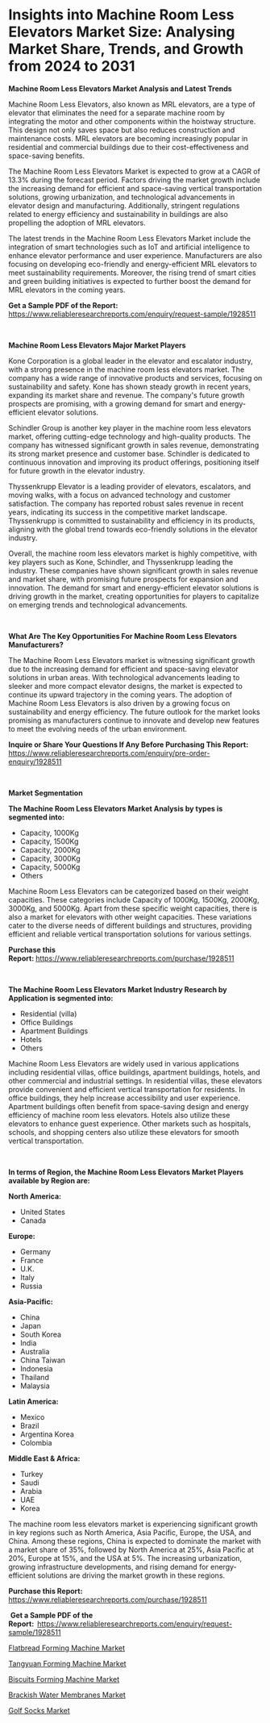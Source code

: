 <p><h1>Insights into Machine Room Less Elevators Market Size: Analysing Market Share, Trends, and Growth from 2024 to 2031</h1></p><p><strong>Machine Room Less Elevators Market Analysis and Latest Trends</strong></p>
<p><p>Machine Room Less Elevators, also known as MRL elevators, are a type of elevator that eliminates the need for a separate machine room by integrating the motor and other components within the hoistway structure. This design not only saves space but also reduces construction and maintenance costs. MRL elevators are becoming increasingly popular in residential and commercial buildings due to their cost-effectiveness and space-saving benefits.</p><p>The Machine Room Less Elevators Market is expected to grow at a CAGR of 13.3% during the forecast period. Factors driving the market growth include the increasing demand for efficient and space-saving vertical transportation solutions, growing urbanization, and technological advancements in elevator design and manufacturing. Additionally, stringent regulations related to energy efficiency and sustainability in buildings are also propelling the adoption of MRL elevators.</p><p>The latest trends in the Machine Room Less Elevators Market include the integration of smart technologies such as IoT and artificial intelligence to enhance elevator performance and user experience. Manufacturers are also focusing on developing eco-friendly and energy-efficient MRL elevators to meet sustainability requirements. Moreover, the rising trend of smart cities and green building initiatives is expected to further boost the demand for MRL elevators in the coming years.</p></p>
<p><strong>Get a Sample PDF of the Report:&nbsp;</strong> <a href="https://www.reliableresearchreports.com/enquiry/request-sample/1928511">https://www.reliableresearchreports.com/enquiry/request-sample/1928511</a></p>
<p>&nbsp;</p>
<p><strong>Machine Room Less Elevators Major Market Players</strong></p>
<p><p>Kone Corporation is a global leader in the elevator and escalator industry, with a strong presence in the machine room less elevators market. The company has a wide range of innovative products and services, focusing on sustainability and safety. Kone has shown steady growth in recent years, expanding its market share and revenue. The company's future growth prospects are promising, with a growing demand for smart and energy-efficient elevator solutions.</p><p>Schindler Group is another key player in the machine room less elevators market, offering cutting-edge technology and high-quality products. The company has witnessed significant growth in sales revenue, demonstrating its strong market presence and customer base. Schindler is dedicated to continuous innovation and improving its product offerings, positioning itself for future growth in the elevator industry.</p><p>Thyssenkrupp Elevator is a leading provider of elevators, escalators, and moving walks, with a focus on advanced technology and customer satisfaction. The company has reported robust sales revenue in recent years, indicating its success in the competitive market landscape. Thyssenkrupp is committed to sustainability and efficiency in its products, aligning with the global trend towards eco-friendly solutions in the elevator industry.</p><p>Overall, the machine room less elevators market is highly competitive, with key players such as Kone, Schindler, and Thyssenkrupp leading the industry. These companies have shown significant growth in sales revenue and market share, with promising future prospects for expansion and innovation. The demand for smart and energy-efficient elevator solutions is driving growth in the market, creating opportunities for players to capitalize on emerging trends and technological advancements.</p></p>
<p>&nbsp;</p>
<p><strong>What Are The Key Opportunities For Machine Room Less Elevators Manufacturers?</strong></p>
<p><p>The Machine Room Less Elevators market is witnessing significant growth due to the increasing demand for efficient and space-saving elevator solutions in urban areas. With technological advancements leading to sleeker and more compact elevator designs, the market is expected to continue its upward trajectory in the coming years. The adoption of Machine Room Less Elevators is also driven by a growing focus on sustainability and energy efficiency. The future outlook for the market looks promising as manufacturers continue to innovate and develop new features to meet the evolving needs of the urban environment.</p></p>
<p><strong>Inquire or Share Your Questions If Any Before Purchasing This Report:</strong> <a href="https://www.reliableresearchreports.com/enquiry/pre-order-enquiry/1928511">https://www.reliableresearchreports.com/enquiry/pre-order-enquiry/1928511</a></p>
<p>&nbsp;</p>
<p><strong>Market Segmentation</strong></p>
<p><strong>The Machine Room Less Elevators Market Analysis by types is segmented into:</strong></p>
<p><ul><li>Capacity, 1000Kg</li><li>Capacity, 1500Kg</li><li>Capacity, 2000Kg</li><li>Capacity, 3000Kg</li><li>Capacity, 5000Kg</li><li>Others</li></ul></p>
<p><p>Machine Room Less Elevators can be categorized based on their weight capacities. These categories include Capacity of 1000Kg, 1500Kg, 2000Kg, 3000Kg, and 5000Kg. Apart from these specific weight capacities, there is also a market for elevators with other weight capacities. These variations cater to the diverse needs of different buildings and structures, providing efficient and reliable vertical transportation solutions for various settings.</p></p>
<p><strong>Purchase this Report:&nbsp;</strong><a href="https://www.reliableresearchreports.com/purchase/1928511">https://www.reliableresearchreports.com/purchase/1928511</a></p>
<p>&nbsp;</p>
<p><strong>The Machine Room Less Elevators Market Industry Research by Application is segmented into:</strong></p>
<p><ul><li>Residential (villa)</li><li>Office Buildings</li><li>Apartment Buildings</li><li>Hotels</li><li>Others</li></ul></p>
<p><p>Machine Room Less Elevators are widely used in various applications including residential villas, office buildings, apartment buildings, hotels, and other commercial and industrial settings. In residential villas, these elevators provide convenient and efficient vertical transportation for residents. In office buildings, they help increase accessibility and user experience. Apartment buildings often benefit from space-saving design and energy efficiency of machine room less elevators. Hotels also utilize these elevators to enhance guest experience. Other markets such as hospitals, schools, and shopping centers also utilize these elevators for smooth vertical transportation.</p></p>
<p>&nbsp;</p>
<p><strong>In terms of Region, the Machine Room Less Elevators Market Players available by Region are:</strong></p>
<p>
    <p> <strong> North America: </strong>
        <ul>
            <li>United States</li>
            <li>Canada</li>
        </ul>
        </p> 
    <p> <strong> Europe: </strong>
        <ul>
            <li>Germany</li>
            <li>France</li>
            <li>U.K.</li>
            <li>Italy</li>
            <li>Russia</li>
        </ul>
        </p> 
    <p> <strong> Asia-Pacific: </strong>
        <ul>
            <li>China</li>
            <li>Japan</li>
            <li>South Korea</li>
            <li>India</li>
            <li>Australia</li>
            <li>China Taiwan</li>
            <li>Indonesia</li>
            <li>Thailand</li>
            <li>Malaysia</li>
        </ul>
        </p> 
    <p> <strong> Latin America: </strong>
        <ul>
            <li>Mexico</li>
            <li>Brazil</li>
            <li>Argentina Korea</li>
            <li>Colombia</li>
        </ul>
        </p> 
    <p> <strong> Middle East & Africa: </strong>
        <ul>
            <li>Turkey</li>
            <li>Saudi</li>
            <li>Arabia</li>
            <li>UAE</li>
            <li>Korea</li>
        </ul>
    </p>
    </p>
<p><p>The machine room less elevators market is experiencing significant growth in key regions such as North America, Asia Pacific, Europe, the USA, and China. Among these regions, China is expected to dominate the market with a market share of 35%, followed by North America at 25%, Asia Pacific at 20%, Europe at 15%, and the USA at 5%. The increasing urbanization, growing infrastructure developments, and rising demand for energy-efficient solutions are driving the market growth in these regions.</p></p>
<p><strong>Purchase this Report: </strong><a href="https://www.reliableresearchreports.com/purchase/1928511">https://www.reliableresearchreports.com/purchase/1928511</a></p>
<p>&nbsp;<strong>Get a Sample PDF of the Report:&nbsp;&nbsp;</strong><a href="https://www.reliableresearchreports.com/enquiry/request-sample/1928511">https://www.reliableresearchreports.com/enquiry/request-sample/1928511</a></p>
<p><strong></strong></p>
<p><p><a href="https://gamy-alyssum-396.notion.site/Flatbread-Forming-Machine-Market-Research-Report-Unlocks-Analysis-on-the-Market-Financial-Status-Ma-04ce2d5cfa6c4095a2236e8eee7272cf">Flatbread Forming Machine Market</a></p><p><a href="https://boundless-drawbridge-702.notion.site/Tangyuan-Forming-Machine-Market-Furnish-Information-about-Market-Size-Market-Share-Market-Dynamics-1eb062bf6f864615aec74b3082ab0c21">Tangyuan Forming Machine Market</a></p><p><a href="https://natural-crush-b99.notion.site/Biscuits-Forming-Machine-Market-Size-Growth-Outlook-from-2024-to-2031-projecting-at-Market-s-Trend-e2d3e708218a46ac8a56cf7133999139">Biscuits Forming Machine Market</a></p><p><a href="https://view.publitas.com/reportprime-1/brackish-water-membranes-market-size-and-examines-its-market-scope-with-a-primary-focus-on-growth-opportunities-and-forecasted-trends-spanning-from-2024-to-2031/">Brackish Water Membranes Market</a></p><p><a href="https://view.publitas.com/reportprime-1/golf-socks-market-research-report-provides-thorough-industry-overview-which-offers-an-in-depth-analysis-of-product-trends-and-new-market-divisions/">Golf Socks Market</a></p></p>